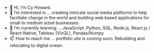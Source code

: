 - 👋 Hi, I’m Cy Howard.
- 👀 I’m interested in ... creating intricate social media platforms to help facilitate change in the world and building web based applications for small to medium sized businesses.
- 🌱 I’m currently learning ... JavaScript, Python, SQL, Node.js, React.js / React-Native, Tableau (VizQL), Pandas/Numpy
- 📫 How to reach me ... portfolio site is coming soon. Rebuilding and relocating to digital ocean.

<!---
clhVEGAS/clhVEGAS is a ✨ special ✨ repository because its `README.md` (this file) appears on your GitHub profile.
You can click the Preview link to take a look at your changes.
--->
